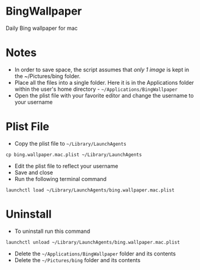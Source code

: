 # BingWallpaper

Daily Bing wallpaper for mac

# Notes

- In order to save space, the script assumes that _only 1 image_ is kept in the ~/Pictures/bing folder.
- Place all the files into a single folder. Here it is in the Applications folder within the user's home directory - `~/Applications/BingWallpaper`
- Open the plist file with your favorite editor and change the username to your username

# Plist File

- Copy the plist file to `~/Library/LaunchAgents`

```
cp bing.wallpaper.mac.plist ~/Library/LaunchAgents
```

- Edit the plist file to reflect your username
- Save and close
- Run the following terminal command

```
launchctl load ~/Library/LaunchAgents/bing.wallpaper.mac.plist
```

# Uninstall

- To uninstall run this command

```
launchctl unload ~/Library/LaunchAgents/bing.wallpaper.mac.plist
```

- Delete the `~/Applications/BingWallpaper` folder and its contents
- Delete the `~/Pictures/bing` folder and its contents
